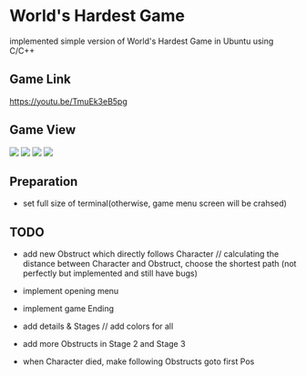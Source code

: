# World's Hardest Game

 implemented simple version of World's Hardest Game in Ubuntu using C/C++

## Game Link
https://youtu.be/TmuEk3eB5pg


## Game View
<img src = "https://user-images.githubusercontent.com/48081162/172633711-43afcc41-cf09-4de4-af1e-d14af762d85b.png">
<img src = "https://user-images.githubusercontent.com/48081162/172633731-7578d275-cf93-4a82-8c02-5a6b781b5a8c.png">
<img src = "https://user-images.githubusercontent.com/48081162/172633742-312be50f-7bb4-4f43-a42f-fcb5c0331fed.png">
<img src = "https://user-images.githubusercontent.com/48081162/172633756-d8843c53-45a7-4405-82f0-702db9b189fc.png">




## Preparation

- set full size of terminal(otherwise, game menu screen will be crahsed)



## TODO

- add new Obstruct which directly follows Character // calculating the distance between Character and Obstruct, choose the shortest path (not perfectly but implemented and still have bugs)

- implement opening menu

- implement game Ending

- add details & Stages // add colors for all

- add more Obstructs in Stage 2 and Stage 3

- when Character died, make following Obstructs goto first Pos


